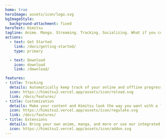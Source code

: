 ```yaml
---
home: true
heroImage: assets/icon/logo.svg
bgImageStyle:
  background-attachment: fixed
heroText: Himitsu
tagline: Anime. Manga. Streaming. Tracking. Socializing. What if you could do it all with only one app?
actions:
  - text: Get Started
    link: /docs/getting-started/
    type: primary

  - text: Download
    icon: download
    link: /download/

features:
- title: Tracking
  details: Automatically keep track of your online and offline progress across devices with AniList, MyAnimeList, and cloud sync.
  icon: https://himitsu2.vercel.app/assets/icon/reload.svg
  link: /docs/features/
- title: Customization
  details: Make your content and Himitsu look the way you want with a library of settings that can be easily searched and configured.
  icon: https://himitsu2.vercel.app/assets/icon/regulate.svg
  link: /docs/features/
- title: Extensions
  details: Bring your own anime, manga, and more or use our integrated browser to access streaming content from popular services.
  icon: https://himitsu2.vercel.app/assets/icon/addon.svg
---
```

